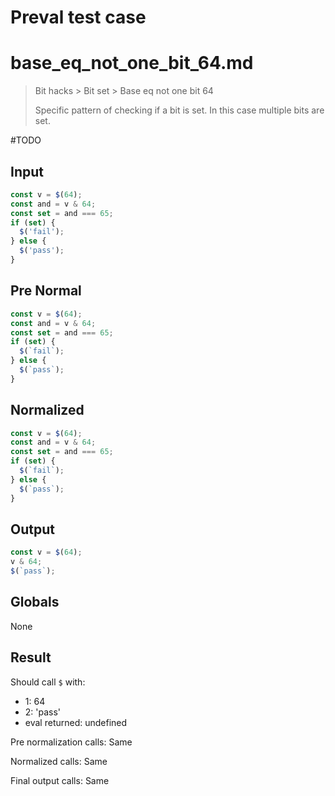 # Preval test case

# base_eq_not_one_bit_64.md

> Bit hacks > Bit set > Base eq not one bit 64
>
> Specific pattern of checking if a bit is set. In this case multiple bits are set.

#TODO

## Input

`````js filename=intro
const v = $(64);
const and = v & 64;
const set = and === 65;
if (set) {
  $('fail');
} else {
  $('pass');
}
`````

## Pre Normal

`````js filename=intro
const v = $(64);
const and = v & 64;
const set = and === 65;
if (set) {
  $(`fail`);
} else {
  $(`pass`);
}
`````

## Normalized

`````js filename=intro
const v = $(64);
const and = v & 64;
const set = and === 65;
if (set) {
  $(`fail`);
} else {
  $(`pass`);
}
`````

## Output

`````js filename=intro
const v = $(64);
v & 64;
$(`pass`);
`````

## Globals

None

## Result

Should call `$` with:
 - 1: 64
 - 2: 'pass'
 - eval returned: undefined

Pre normalization calls: Same

Normalized calls: Same

Final output calls: Same
